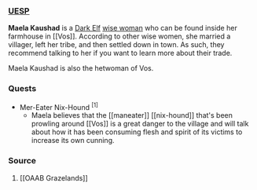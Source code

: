 ### [UESP](https://en.uesp.net/wiki/Morrowind:Maela_Kaushad)
**Maela Kaushad** is a [Dark Elf](https://en.uesp.net/wiki/Morrowind:Dark_Elf "Morrowind:Dark Elf") [wise woman](https://en.uesp.net/wiki/Morrowind:Wise_Woman "Morrowind:Wise Woman") who can be found inside her farmhouse in [[Vos]]. According to other wise women, she married a villager, left her tribe, and then settled down in town. As such, they recommend talking to her if you want to learn more about their trade.

Maela Kaushad is also the hetwoman of Vos.
### Quests
* Mer-Eater Nix-Hound <sup>[1]</sup>
	* Maela believes that the [[maneater]] [[nix-hound]] that's been prowling around [[Vos]] is a great danger to the village and will talk about how it has been consuming flesh and spirit of its victims to increase its own cunning.
### Source
1. [[OAAB Grazelands]]